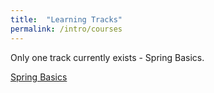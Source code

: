 ```yaml
---
title:  "Learning Tracks"
permalink: /intro/courses
---
```


Only one track currently exists - Spring Basics.

<a href="/journey-through-spring/basics/welcome" class="btn btn--primary">Spring Basics</a>